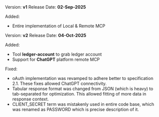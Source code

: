 Version: **v1**
Release Date: **02-Sep-2025**

Added:
* Entire implementation of Local &amp; Remote MCP


Version: **v2**
Release Date: **04-Oct-2025**

Added:
* Tool **ledger-account** to grab ledger account
* Support for **ChatGPT** platform remote MCP

Fixed:
* oAuth implementation was revamped to adhere better to specification 2.1. These fixes allowed ChatGPT connectivity.
* Tabular response format was changed from JSON (which is heavy) to tab-separated for optimization. This allowed fitting of more data in response context.
* CLIENT_SECRET term was mistakenly used in entire code base, which was renamed as PASSWORD which is precise description of it.